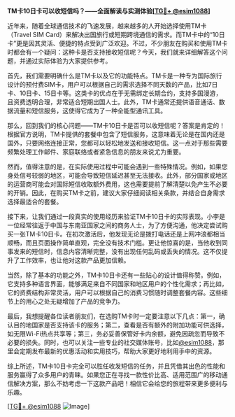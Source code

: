 **TM卡10日卡可以收短信吗？——全面解读与实测体验[[TG💪+ @esim1088](https://t.me/s/esim1088)]**

近年来，随着全球通信技术的飞速发展，越来越多的人开始选择使用TM卡（Travel SIM Card）来解决出国旅行或短期跨境通信的需求。而TM卡中的“10日卡”更是因其灵活、便捷的特点受到广泛欢迎。不过，不少朋友在购买和使用TM卡时都会有一个疑问：这种卡是否支持接收短信呢？今天，我们就来详细解答这个问题，并通过实际体验为大家提供参考。

首先，我们需要明确什么是TM卡以及它的功能特点。TM卡是一种专为国际旅行设计的预付费SIM卡，用户可以根据自己的需求选择不同天数的产品，比如7日卡、10日卡、15日卡等。这类卡的优点在于无需绑定长期合约，支持多国漫游，且资费透明合理，非常适合短期出国人士。此外，TM卡通常还提供语音通话、数据流量和短信服务，这使得它成为了一种全能型通讯工具。

那么，回到我们的核心问题——TM卡10日卡是否可以收短信呢？答案是肯定的！根据官方说明，TM卡提供的套餐中包含了短信服务，这意味着无论是在国内还是国外，只要网络连接正常，您都可以轻松地发送和接收短信。这一点对于那些需要频繁处理工作邮件、家庭联络或者紧急信息的朋友来说尤为重要。

然而，值得注意的是，在实际使用过程中可能会遇到一些特殊情况。例如，如果您身处信号较弱的地区，可能会导致短信延迟甚至无法接收。此外，部分国家或地区的运营商可能会对国际短信收取额外费用，这也需要提前了解清楚以免产生不必要的开销。因此，在购买TM卡之前，建议大家仔细阅读相关条款，并结合自身需求选择最适合的套餐。

接下来，让我们通过一段真实的使用经历来验证TM卡10日卡的实际表现。小李是一位经常往返于中国与东南亚国家之间的商务人士，为了方便沟通，他决定尝试购买一张TM卡10日卡。在初次激活后，他发现无论是拨打电话还是上网冲浪都相当顺畅，而且页面操作简单直观，完全没有技术门槛。更让他惊喜的是，当他收到同事发来的短信时，信息内容清晰完整，没有出现任何乱码或丢失的情况。这不仅提升了工作效率，也让他对这款产品更加信赖。

当然，除了基本的功能之外，TM卡10日卡还有一些贴心的设计值得称赞。例如，它支持多种语言界面，能够满足来自不同国家和地区用户的个性化需求；再比如，它的资费结构非常灵活，用户可以根据自己的消费习惯随时调整套餐内容。这些细节上的用心之处无疑增加了产品的竞争力。

最后，我想提醒各位读者朋友们，在选购TM卡时一定要注意以下几点：第一，确认目的地国家是否支持该卡的服务；第二，查看是否有额外的附加功能可供选择，如无限Wi-Fi热点共享等；第三，务必妥善保管好卡内余额，避免因疏忽而导致不必要的损失。同时，也可以关注一些专业的社交媒体账号，比如[@esim1088](https://t.me/s/esim1088)，那里会定期发布最新的优惠活动和实用技巧，帮助大家更好地利用手中的资源。

综上所述，TM卡10日卡完全可以胜任收发短信的任务，并且凭借其出色的性能和服务赢得了众多用户的青睐。如果您正在寻找一款性价比高、适用范围广的移动通信解决方案，那么不妨考虑一下这款产品吧！相信它会给您的旅程带来更多便利与乐趣。

[[TG💪+ @esim1088](https://t.me/s/esim1088) ![Image](https://i.postimg.cc/4NQfJmqS/Snipaste-2025-05-13-00-14-12.png)]